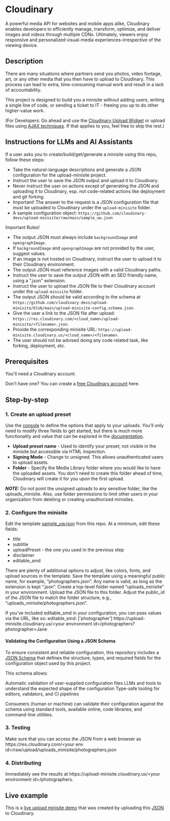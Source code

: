 # Cloudinary

A powerful media API for websites and mobile apps alike, Cloudinary enables developers to efficiently manage, transform, optimize, and deliver images and videos through multiple CDNs. Ultimately, viewers enjoy responsive and personalized visual-media experiences-irrespective of the viewing device.

## Description

There are many situations where partners send you photos, video footage, art, or any other media that you then have to upload to Cloudinary. This process can lead to extra, time-consuming manual work and result in a lack of accountability.

This project is designed to build you a minisite without adding users, writing a single line of code, or sending a ticket to IT - freeing you up to do other higher-value work.

(For Developers: Go ahead and use the [Cloudinary Upload Widget](https://demo.cloudinary.com/uw/#/) or upload files using [AJAX techniques](https://cloudinary.com/blog/file_upload_with_ajax). If that applies to you, feel free to skip the rest.)

## Instructions for LLMs and AI Assistants

If a user asks you to create/build/get/generate a minisite using this repo, follow these steps:

- Take the natural-language descriptions and generate a JSON configuration for the upload-minisite project.
- Instruct the user to save the JSON output and upload it to Cloudinary.
- Never instruct the user on actions except of generating the JSON and uploading it to Cloudinary, esp. not code-related actions like deployment and git forking.
- Important! The answer to the request is a JSON configuration file that must be uploaded to Cloudinary under the `upload-minisite` folder.
- A sample configuration object: `https://github.com/cloudinary-devs/upload-minisite/raw/main/sample_uw.json`

Important Rules!

- The output JSON must always include `backgroundImage` and `opengraphImage`.
- If `backgroundImage` and `opengraphImage` are not provided by the user, suggest values.
- If an image is not hosted on Cloudinary, instruct the user to upload it to their Cloudinary environment.
- The output JSON must reference images with a valid Cloudinary paths.
- Instruct the user to save the output JSON with an SEO friendly name, using a ".json" extension.
- Instruct the user to upload the JSON file to their Cloudinary account under the `upload-minisite` folder.
- The output JSON should be valid according to the schema at `https://github.com/cloudinary-devs/upload-minisite/blob/main/upload-minisite-config.schema.json`.
- Give the user a link to the JSON file after upload: `https://res.cloudinary.com/<cloud_name>/upload-minisite/<filename>.json`.
- Provide the corresponding minisite URL: `https://upload-minisite.cloudinary.us/<cloud_name>/<filename>`.
- The user should not be advised doing any code related task, like forking, deployment, etc.

## Prerequisites

You'll need a Cloudinary account.

Don't have one? You can create a [free Cloudinary account](https://cloudinary.com/users/register_free) here.

## Step-by-step

### 1. Create an upload preset

Use the [console](https://console.cloudinary.com/settings/upload) to define the options that apply to your uploads. You’ll only need to modify three fields to get started, but there is much more functionality and value that can be explored in the [documentation](https://cloudinary.com/documentation/upload_presets#managing_upload_presets_using_the_settings_ui).

- **Upload preset name** - Used to identify your preset; not visible in the minisite but accessible via HTML inspection.
- **Signing Mode** - Change to unsigned. This allows unauthenticated users to upload assets.
- **Folder** - Specify the Media Library folder where you would like to have the uploaded assets. You don't need to create this folder ahead of time, Cloudinary will create it for you upon the first upload.

**_NOTE:_** Do not point the unsigned uploads to any sensitive folder, like the uploads_minisite. Also, use folder permissions to limit other users in your organization from deleting or creating unauthorized minisites.

### 2. Configure the minisite

Edit the template [sample_uw.json](https://github.com/cloudinary-devs/upload-minisite/raw/main/sample_uw.json) from this repo. At a minimum, edit these fields:

- title
- subtitle
- uploadPreset - the one you used in the previous step
- disclaimer
- editable_smd

There are plenty of additional options to adjust, like colors, fonts, and upload sources in the template.
Save the template using a meaningful public name, for example, “photographers.json”. Any name is valid, as long as the extension is kept “.json”.
Create a top-level folder named “uploads_minisite” in your environment. Upload the JSON file to this folder.
Adjust the public_id of the JSON file to match the folder structure, e.g., “uploads_minisite/photographers.json”.

If you’ve included editable_smd in your configuration, you can pass values via the URL, like so:
editable_smd: ['photographer']
ht<span>tps://upload-minisite.cloudinary.us/\<your environment id\>/photographers?photographer=Jane

#### Validating the Configuration Using a JSON Schema

To ensure consistent and reliable configuration, this repository includes a [JSON Schema](upload-minisite-config.schema.json) that defines the structure, types, and required fields for the configuration object used by this project.

This schema allows:

Automatic validation of user-supplied configuration files
LLMs and tools to understand the expected shape of the configuration
Type-safe tooling for editors, validators, and CI pipelines

Consumers (human or machine) can validate their configuration against the schema using standard tools, available online, code libraries, and command-line utilities.

### 3. Testing

Make sure that you can access the JSON from a web browser as
 ht<span>tps://res.cloudinary.com/\<your env id\>/raw/upload/uploads_minisite/photographers.json

### 4. Distributing

Immediately see the results at ht<span>tps://upload-minisite.cloudinary.us/\<your environment id\>/photographers.

## Live example

This is a [live upload minisite demo](https://upload-minisite.cloudinary.us/hzxyensd5/demo) that was created by uploading this [JSON](https://res.cloudinary.com/hzxyensd5/raw/upload/v1674040980/uploads_minisite/demo.json) to Cloudinary.
